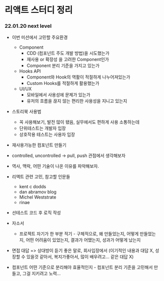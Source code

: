 # 리액트 스터디 정리

### 22.01.20 next level

* 이번 미션에서 고민할 주요환경
  * Component
    * CDD (컴포넌트 주도 개발 방법)을 시도했는가
    * 재사용 or 확장성 을 고려한 Component인가
    * Component 분리 기준을 가지고 있는가
  * Hooks API
    * Component와 Hook의 역활이 적절하게 나누어져있는가
    * Custom Hooks를 적절하게 활용했는가
  * UI/UX
    * 모바일에서 사용성에 문제가 있는가
    * 유저의 흐름을 끊지 않는 편리한 사용성을 지니고 있는지


* 스토리북 사용법 
  * 꼭 사용해보기, 발전 많이 됐음, 실무에서도 편하게 사용 소통하는데
  * 단위테스트는 개발자 입장
  * 상호작용 테스트는 사용자 입장
* 재사용가능한 컴포넌트 만들기

* controlled, uncontrolled -> pull, push 관점에서 생각해보자

* 역사, 맥락, 어떤 기술이 나온 이유를 파악해보자.

* 리액트 관련 고민, 참고할 인문들
  * kent c dodds
  * dan abramov blog
  * Michel Weststrate
  * rinae

* 선테스트 코드 후 로직 작성

* 자소서 
  * 프로젝트 자기가 한 부분 적기 - 구체적으로, 왜 만들었는지, 어떻게 만들었는지, 어떤 어려움이 있었는지, 결과가 어땠는지, 성과가 어떻게 났는지
* 면접 대답 => 상대방이 듣기 좋은 말로, 회사입장에서 (이기적인 내용과 대답 X, 성장할 수 있을것 같아서, 복지가좋아서, 많이 배우려고... 같은 대답 X)


* 컴포넌트 어떤 기준으로 분리해야 효율적인지 - 컴포넌트 분리 기준을 고민해서 만들고, 그걸 지키려고 노력...